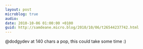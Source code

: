 ```yaml
---
layout: post
microblog: true
audio: 
date: 2010-10-06 01:00:00 +0100
guid: http://samdeane.micro.blog/2010/10/06/t26544237742.html
---
```

@dodgydev at 140 chars a pop, this could take some time :)
